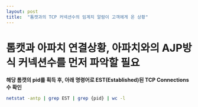 ```yaml
---
layout: post
title:  "톰캣과의 TCP 커넥션수의 임계치 알람이 고객에게 온 상황"
---
```


# 톰캣과 아파치 연결상황, 아파치와의 AJP방식 커넥션수를 먼저 파악할 필요

**해당 톰캣의 pid를 획득 후, 아래 명령어로 EST(Established)된 TCP Connections 수 확인**

```bash
netstat -antp | grep EST | grep {pid} | wc -l

```
